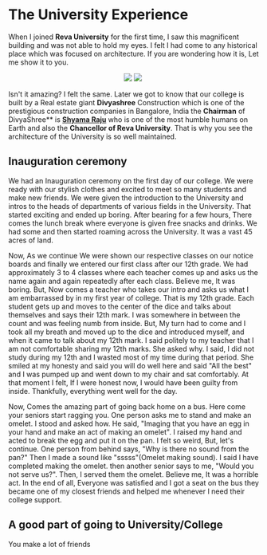 # The University Experience

When I joined **Reva University** for the first time, I saw this magnificent building and was not able to hold my eyes. I felt I had come to any historical place which was focused on architecture. If you are wondering how it is, Let me show it to you.

<p align="center">
    <img src="https://encrypted-tbn0.gstatic.com/images?q=tbn:ANd9GcSyvNsIuhawIT7vkDjCqe0y-3AwZd_mNItAhg&usqp=CAU"/>
      <img src="https://encrypted-tbn0.gstatic.com/images?q=tbn:ANd9GcT6soxkMSkZnJYpa3mrhW8fM8FfHYGVFw7AVA&usqp=CAU" /> 
  <img 
</p>

Isn't it amazing? I felt the same. Later we got to know that our college is built by a Real estate giant **Divyashree** Construction which is one of the prestigious construction companies in Bangalore, India the **Chairman** of DivyaShree** is **[Shyama Raju](https://twitter.com/drpshyamaraju)** who is one of the most humble humans on Earth and also the **Chancellor of Reva University**. That is why you see the architecture of the University is so well maintained.

## Inauguration ceremony

We had an Inauguration ceremony on the first day of our college. We were ready with our stylish clothes and excited to meet so many students and make new friends. We were given the introduction to the University and intros to the heads of departments of various fields in the University. That started exciting and ended up boring. After bearing for a few hours, There comes the lunch break where everyone is given free snacks and drinks. We had some and then started roaming across the University. It was a vast 45 acres of land.

Now, As we continue We were shown our respective classes on our notice boards and finally we entered our first class after our 12th grade. We had approximately 3 to 4 classes where each teacher comes up and asks us the name again and again repeatedly after each class. Believe me, It was boring. But, Now comes a teacher who takes our intro and asks us what I am embarrassed by in my first year of college. That is my 12th grade. Each student gets up and moves to the center of the dice and talks about themselves and says their 12th mark. I was somewhere in between the count and was feeling numb from inside. But, My turn had to come and I took all my breath and moved up to the dice and introduced myself, and when it came to talk about my 12th mark. I said politely to my teacher that I am not comfortable sharing my 12th marks. She asked why. I said, I did not study during my 12th and I wasted most of my time during that period. She smiled at my honesty and said you will do well here and said "All the best" and I was pumped up and went down to my chair and sat comfortably. At that moment I felt, If I were honest now, I would have been guilty from inside. Thankfully, everything went well for the day.

Now, Comes the amazing part of going back home on a bus. Here come your seniors start ragging you. One person asks me to stand and make an omelet. I stood and asked how. He said, "Imaging that you have an egg in your hand and make an act of making an omelet". I raised my hand and acted to break the egg and put it on the pan. I felt so weird, But, let's continue. One person from behind says, "Why is there no sound from the pan?" Then I made a sound like "sssss"(Omelet making sound). I said I have completed making the omelet. then another senior says to me, "Would you not serve us?". Then, I served them the omelet. Believe me, It was a horrible act. In the end of all, Everyone was satisfied and I got a seat on the bus they became one of my closest friends and helped me whenever I need their college support.

## A good part of going to University/College

You make a lot of friends
